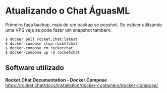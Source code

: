 <!-- TITLE: Waterchat -->
<!-- SUBTITLE: DOCUMENTAÇÃO USADA PARA ATUALIZAR O ROCKET CHAT DO AGUAS -->

# Atualizando o Chat ÁguasML

Primeiro faça backup, mais de um backup se possível. Se estiver utilizando uma VPS veja se pode fazer um snapshot também.


```text
$ docker pull rocket.chat:latest
$ docker-compose stop rocketchat
$ docker-compose rm rocketchat
$ docker-compose up -d rocketchat
```



## Software utilizado

**Rocket.Chat Documentation - Docker Compose**
https://rocket.chat/docs/installation/docker-containers/docker-compose/